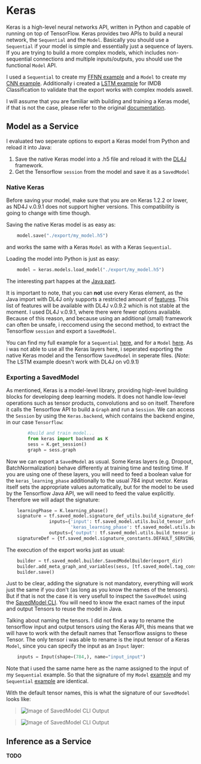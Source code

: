 # Keras
Keras is a high-level neural networks API, written in Python and capable of running on top of TensorFlow. Keras provides two APIs to build a neural network, the `Sequential` and the `Model`. Basically you should use a `Sequential` if your model is simple and essentially just a sequence of layers. If you are trying to build a more complex models, which includes non-sequential connections and multiple inputs/outputs, you should use the functional `Model` API.

I used a `Sequential` to create my [FFNN example](https://github.com/Matleo/MLPython2Java/tree/develop/Maschine%20Learning/NeuralNetwork/Keras/MNISTClassifier/Sequential) and a `Model` to create my [CNN example](https://github.com/Matleo/MLPython2Java/tree/develop/Maschine%20Learning/NeuralNetwork/Keras/MNISTClassifier/Sequential). Additionally i created a [LSTM example](https://github.com/Matleo/MLPython2Java/tree/develop/Maschine%20Learning/NeuralNetwork/Keras/IMDBClassifier) for IMDB Classification to validate that the export works with complex models aswell.

I will assume that you are familiar with building and training a Keras model, if that is not the case, please refer to the original [documentation](https://keras.io/). 

## Model as a Service
I evaluated two seperate options to export a Keras model from Python and reload it into Java:
1. Save the native Keras model into a .h5 file and reload it with the [DL4J](https://deeplearning4j.org/) framework.
2. Get the Tensorflow `session` from the model and save it as a `SavedModel`
### Native Keras
Before saving your model, make sure that you are on Keras 1.2.2 or lower, as ND4J v.0.9.1 does not support higher versions. This compatibility is going to change with time though.

Saving the native Keras model is as easy as:
```python
    model.save("./export/my_model.h5")
```
and works the same with a Keras `Model` as with a Keras `Sequential`.

Loading the model into Python is just as easy:
```python
    model = keras.models.load_model("./export/my_model.h5")
```


The interesting part happes at the [Java part](https://github.com/Matleo/MLPython2Java/tree/develop/MaschineLearning4J/src/main/java/NeuralNetwork/DL4J). 

It is important to note, that you can **not** use every Keras element, as the Java import with DL4J only supports a restricted amount of [features](https://deeplearning4j.org/keras-supported-features). This list of features will be available with DL4J v.0.9.2 which is not stable at the moment. I used DL4J v.0.9.1, where there were fewer options available. Because of this reason, and because using an additional (small) framework can often be unsafe, i reccomend using the second method, to extract the Tensorflow `session` and export a `SavedModel`.

You can find my full example for a `Sequential` [here](https://github.com/Matleo/MLPython2Java/blob/develop/Maschine%20Learning/NeuralNetwork/Keras/MNISTClassifier/Sequential/train_dl4j.py), and for a `Model` [here](https://github.com/Matleo/MLPython2Java/blob/develop/Maschine%20Learning/NeuralNetwork/Keras/MNISTClassifier/Model/cnn_train_dl4j.py). As i was not able to use  all the Keras layers here, i seperated exporting the native Keras model and the Tensorflow `SavedModel` in seperate files. (*Note*: The LSTM example doesn't work with DL4J on v0.9.1)

### Exporting a SavedModel
As mentioned, Keras is a model-level library, providing high-level building blocks for developing deep learning models. It does not handle low-level operations such as tensor products, convolutions and so on itself. Therefore it calls the Tensorflow API to build a `Graph` and run a `Session`. We can access the `Session` by using the `Keras.backend`, which contains the backend engine, in our case `Tensorflow`: 
```python
		#build and train model...
		from keras import backend as K
        sess = K.get_session()
        graph = sess.graph
```

Now we can export a `SavedModel`  as usual. Some Keras layers (e.g. Dropout, BatchNormalization) behave differently at training time and testing time. If you are using one of these layers, you will need to feed a boolean value for the `keras_learning_phase` additionally to the usual 784 input vector. Keras itself sets the appropriate values automatically, but for the model to be used by the Tensorflow Java API, we will need to feed the value explicitly. Therefore we will adapt the signature:
```python
    learningPhase = K.learning_phase()
    signature = tf.saved_model.signature_def_utils.build_signature_def(
        		inputs={'input': tf.saved_model.utils.build_tensor_info(model.input),
                		'keras_learning_phase': tf.saved_model.utils.build_tensor_info(learningPhase)},
        		outputs={'output': tf.saved_model.utils.build_tensor_info(model.output)})
    signatureDef = {tf.saved_model.signature_constants.DEFAULT_SERVING_SIGNATURE_DEF_KEY: signature}
```

The execution of the export works just as usual:
```python
	builder = tf.saved_model.builder.SavedModelBuilder(export_dir)
    builder.add_meta_graph_and_variables(sess, [tf.saved_model.tag_constants.SERVING], signature_def_map=signatureDef)
    builder.save()
```

Just to be clear, adding the signature is not mandatory, everything will work just the same if you don't (as long as you know the names of the tensors). But if that is not the case it is very usefull to inspect the `SavedModel` using the [SavedModel CLI](https://www.tensorflow.org/programmers_guide/saved_model#cli_to_inspect_and_execute_savedmodel). You will need to know the exact names of the input and output Tensors to reuse the model in Java.

Talking about naming the tensors. I did not find a way to rename the tensorflow input and output tensors using the Keras API, this means that we will have to work with the default names that Tensorflow assigns to these Tensor. The only tensor i was able to rename is the input tensor of a Keras `Model`, since you can specify the input as an `Input` layer:
```python
    inputs = Input(shape=(784,), name="input_input")
```
Note that i used the same name here as the name assigned to the input of my `Sequential` example. So that the signature of my `Model` [example](https://github.com/Matleo/MLPython2Java/tree/develop/Maschine%20Learning/NeuralNetwork/Keras/MNISTClassifier/Model) and my `Sequential` [example](https://github.com/Matleo/MLPython2Java/tree/develop/Maschine%20Learning/NeuralNetwork/Keras/MNISTClassifier/Sequential) are identical.

With the default tensor names, this is what the signature of our `SavedModel` looks like:

> ![Image of SavedModel CLI Output](https://github.com/Matleo/MLPython2Java/tree/develop/Maschine%20Learning/NeuralNetwork/Keras/MNISTClassifier/SavedModelCLI.png)

> ![Image of SavedModel CLI Output](https://github.com/Matleo/MLPython2Java/blob/develop/Maschine%20Learning/NeuralNetwork/Tensorflow/MNISTClassifier/Feed%20Forward%20NN/SavedModel/SavedModelCLI_example.png)

## Inference as a Service
**TODO**
